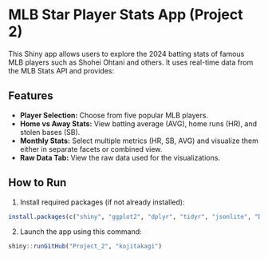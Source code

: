 # MLB Star Player Stats App (Project 2)
This Shiny app allows users to explore the 2024 batting stats of famous MLB players such as Shohei Ohtani and others. It uses real-time data from the MLB Stats API and provides:

## Features
- **Player Selection:** Choose from five popular MLB players.
- **Home vs Away Stats:** View batting average (AVG), home runs (HR), and stolen bases (SB).
- **Monthly Stats:** Select multiple metrics (HR, SB, AVG) and visualize them either in separate facets or combined view.
- **Raw Data Tab:** View the raw data used for the visualizations.

## How to Run
1. Install required packages (if not already installed):
```r
install.packages(c("shiny", "ggplot2", "dplyr", "tidyr", "jsonlite", "DT"))
```
2. Launch the app using this command:
```r
shiny::runGitHub("Project_2", "kojitakagi")
```
